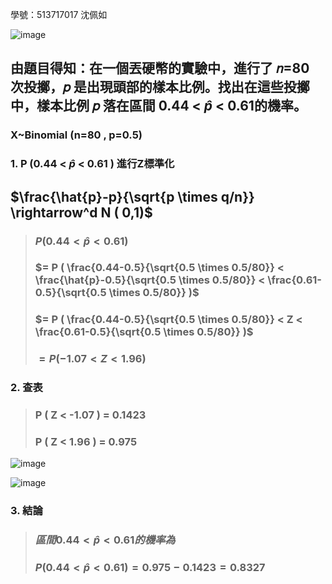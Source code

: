 學號：513717017 沈佩如

![image](https://github.com/user-attachments/assets/f2e23ad6-fa17-4670-9175-d3d2a25487dd)

## 由題目得知：在一個丟硬幣的實驗中，進行了 𝑛=80 次投擲，𝑝 是出現頭部的樣本比例。找出在這些投擲中，樣本比例 𝑝 落在區間 0.44 < $\hat{p}$ < 0.61的機率。

### X~Binomial (n=80 , p=0.5)

### 1. P (0.44 < $\hat{p}$ < 0.61 ) 進行Z標準化

## $\frac{\hat{p}-p}{\sqrt{p \times q/n}} \rightarrow^d N ( 0,1)$

>### $P (0.44 < \hat{p} < 0.61 )$
>
>### $= P ( \frac{0.44-0.5}{\sqrt{0.5 \times 0.5/80}} < \frac{\hat{p}-0.5}{\sqrt{0.5 \times 0.5/80}} < \frac{0.61-0.5}{\sqrt{0.5 \times 0.5/80}} )$
>
>### $= P ( \frac{0.44-0.5}{\sqrt{0.5 \times 0.5/80}} < Z < \frac{0.61-0.5}{\sqrt{0.5 \times 0.5/80}} )$
>
>### $= P ( -1.07 < Z < 1.96 )$
>
### 2. 查表
>
>### P ( Z < -1.07 ) = 0.1423
>
>### P ( Z < 1.96 ) = 0.975
>
![image](https://github.com/user-attachments/assets/c30c6a23-7296-451e-babb-0d5f7d3b264b)

![image](https://github.com/user-attachments/assets/8af90157-1236-410b-ab99-2e0f7e5d4d3b)

### 3. 結論

>### $區間 0.44 < \hat{p} < 0.61 的機率為$
>
>### $P (0.44 < \hat{p} < 0.61 ) = 0.975 - 0.1423 = 0.8327$
 
